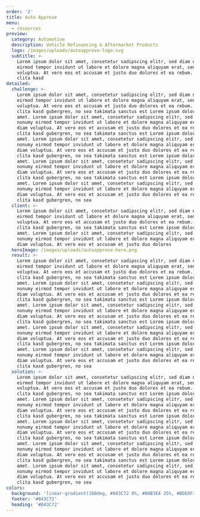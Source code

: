 ```yaml
---
order: '2'
title: Auto Approve
menu:
  - resources
preview:
  category: Automotive
  description: Vehicle Refinancing & Aftermarket Products
  logo: /images/uploads/autoapprove-logo.svg
  subtitle: >-
    Lorem ipsum dolor sit amet, consetetur sadipscing elitr, sed diam nonumy
    eirmod tempor invidunt ut labore et dolore magna aliquyam erat, sed diam
    voluptua. At vero eos et accusam et justo duo dolores et ea rebum. Stet
    clita kasd
detailed:
  challenge: >-
    Lorem ipsum dolor sit amet, consetetur sadipscing elitr, sed diam nonumy
    eirmod tempor invidunt ut labore et dolore magna aliquyam erat, sed diam
    voluptua. At vero eos et accusam et justo duo dolores et ea rebum. Stet
    clita kasd gubergren, no sea takimata sanctus est Lorem ipsum dolor sit
    amet. Lorem ipsum dolor sit amet, consetetur sadipscing elitr, sed diam
    nonumy eirmod tempor invidunt ut labore et dolore magna aliquyam erat, sed
    diam voluptua. At vero eos et accusam et justo duo dolores et ea rebum. Stet
    clita kasd gubergren, no sea takimata sanctus est Lorem ipsum dolor sit
    amet. Lorem ipsum dolor sit amet, consetetur sadipscing elitr, sed diam
    nonumy eirmod tempor invidunt ut labore et dolore magna aliquyam erat, sed
    diam voluptua. At vero eos et accusam et justo duo dolores et ea rebum. Stet
    clita kasd gubergren, no sea takimata sanctus est Lorem ipsum dolor sit
    amet. Lorem ipsum dolor sit amet, consetetur sadipscing elitr, sed diam
    nonumy eirmod tempor invidunt ut labore et dolore magna aliquyam erat, sed
    diam voluptua. At vero eos et accusam et justo duo dolores et ea rebum. Stet
    clita kasd gubergren, no sea takimata sanctus est Lorem ipsum dolor sit
    amet. Lorem ipsum dolor sit amet, consetetur sadipscing elitr, sed diam
    nonumy eirmod tempor invidunt ut labore et dolore magna aliquyam erat, sed
    diam voluptua. At vero eos et accusam et justo duo dolores et ea rebum. Stet
    clita kasd gubergren, no sea
  client: >-
    Lorem ipsum dolor sit amet, consetetur sadipscing elitr, sed diam nonumy
    eirmod tempor invidunt ut labore et dolore magna aliquyam erat, sed diam
    voluptua. At vero eos et accusam et justo duo dolores et ea rebum. Stet
    clita kasd gubergren, no sea takimata sanctus est Lorem ipsum dolor sit
    amet. Lorem ipsum dolor sit amet, consetetur sadipscing elitr, sed diam
    nonumy eirmod tempor invidunt ut labore et dolore magna aliquyam erat, sed
    diam voluptua. At vero eos et accusam et justo duo dolores
  heroImage: /images/uploads/autoapprove-hero.png
  result: >-
    Lorem ipsum dolor sit amet, consetetur sadipscing elitr, sed diam nonumy
    eirmod tempor invidunt ut labore et dolore magna aliquyam erat, sed diam
    voluptua. At vero eos et accusam et justo duo dolores et ea rebum. Stet
    clita kasd gubergren, no sea takimata sanctus est Lorem ipsum dolor sit
    amet. Lorem ipsum dolor sit amet, consetetur sadipscing elitr, sed diam
    nonumy eirmod tempor invidunt ut labore et dolore magna aliquyam erat, sed
    diam voluptua. At vero eos et accusam et justo duo dolores et ea rebum. Stet
    clita kasd gubergren, no sea takimata sanctus est Lorem ipsum dolor sit
    amet. Lorem ipsum dolor sit amet, consetetur sadipscing elitr, sed diam
    nonumy eirmod tempor invidunt ut labore et dolore magna aliquyam erat, sed
    diam voluptua. At vero eos et accusam et justo duo dolores et ea rebum. Stet
    clita kasd gubergren, no sea takimata sanctus est Lorem ipsum dolor sit
    amet. Lorem ipsum dolor sit amet, consetetur sadipscing elitr, sed diam
    nonumy eirmod tempor invidunt ut labore et dolore magna aliquyam erat, sed
    diam voluptua. At vero eos et accusam et justo duo dolores et ea rebum. Stet
    clita kasd gubergren, no sea takimata sanctus est Lorem ipsum dolor sit
    amet. Lorem ipsum dolor sit amet, consetetur sadipscing elitr, sed diam
    nonumy eirmod tempor invidunt ut labore et dolore magna aliquyam erat, sed
    diam voluptua. At vero eos et accusam et justo duo dolores et ea rebum. Stet
    clita kasd gubergren, no sea
  solution: >-
    Lorem ipsum dolor sit amet, consetetur sadipscing elitr, sed diam nonumy
    eirmod tempor invidunt ut labore et dolore magna aliquyam erat, sed diam
    voluptua. At vero eos et accusam et justo duo dolores et ea rebum. Stet
    clita kasd gubergren, no sea takimata sanctus est Lorem ipsum dolor sit
    amet. Lorem ipsum dolor sit amet, consetetur sadipscing elitr, sed diam
    nonumy eirmod tempor invidunt ut labore et dolore magna aliquyam erat, sed
    diam voluptua. At vero eos et accusam et justo duo dolores et ea rebum. Stet
    clita kasd gubergren, no sea takimata sanctus est Lorem ipsum dolor sit
    amet. Lorem ipsum dolor sit amet, consetetur sadipscing elitr, sed diam
    nonumy eirmod tempor invidunt ut labore et dolore magna aliquyam erat, sed
    diam voluptua. At vero eos et accusam et justo duo dolores et ea rebum. Stet
    clita kasd gubergren, no sea takimata sanctus est Lorem ipsum dolor sit
    amet. Lorem ipsum dolor sit amet, consetetur sadipscing elitr, sed diam
    nonumy eirmod tempor invidunt ut labore et dolore magna aliquyam erat, sed
    diam voluptua. At vero eos et accusam et justo duo dolores et ea rebum. Stet
    clita kasd gubergren, no sea takimata sanctus est Lorem ipsum dolor sit
    amet. Lorem ipsum dolor sit amet, consetetur sadipscing elitr, sed diam
    nonumy eirmod tempor invidunt ut labore et dolore magna aliquyam erat, sed
    diam voluptua. At vero eos et accusam et justo duo dolores et ea rebum. Stet
    clita kasd gubergren, no sea
colors:
  background: 'linear-gradient(180deg, #043C72 0%, #00B3E4 25%, #BDE8F3 81%, #DDF4FA 100%)'
  footer: '#043C72'
  heading: '#043C72'
---
```


